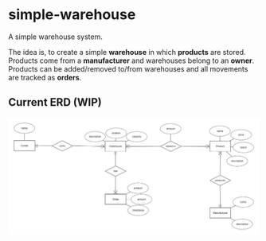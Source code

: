 # simple-warehouse
A simple warehouse system.

The idea is, to create a simple **warehouse** in which **products** are stored. Products come from a **manufacturer** and warehouses belong to an **owner**. Products can be added/removed to/from warehouses and all movements are tracked as **orders**.

## Current ERD (WIP)
![ERD](https://raw.githubusercontent.com/NicoKandut/simple-warehouse/master/erd-diagram.png)
